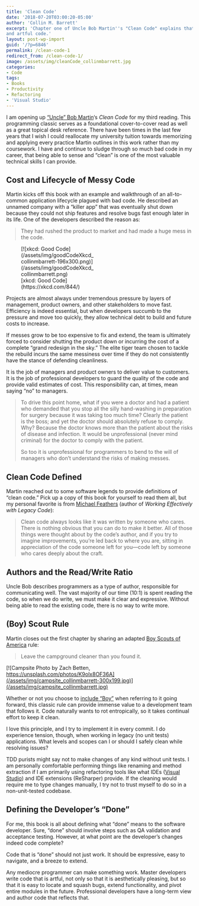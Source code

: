 ```yaml
---
title: 'Clean Code'
date: '2018-07-20T03:00:20-05:00'
author: 'Collin M. Barrett'
excerpt: 'Chapter one of Uncle Bob Martin''s "Clean Code" explains that professional developers write clean, expressive,
and artful code.'
layout: post-wp-import
guid: '/?p=6846'
permalink: /clean-code-1
redirect_from: /clean-code-1/
image: /assets/img/cleanCode_collinmbarrett.jpg
categories:
- Code
tags:
- Books
- Productivity
- Refactoring
- 'Visual Studio'
---
```


I am opening up [“Uncle” Bob Martin](https://twitter.com/unclebobmartin)‘s *Clean Code* for my third reading. This
programming classic serves as a foundational cover-to-cover read as well as a great topical desk reference. There have
been times in the last few years that I wish I could reallocate my university tuition towards memorizing and applying
every practice Martin outlines in this work rather than my coursework. I have and continue to sludge through so much bad
code in my career, that being able to sense and “clean” is one of the most valuable technical skills I can provide.

## Cost and Lifecycle of Messy Code

Martin kicks off this book with an example and walkthrough of an all-to-common application lifecycle plagued with bad
code. He described an unnamed company with a “killer app” that was eventually shut down because they could not ship
features and resolve bugs fast enough later in its life. One of the developers described the reason as:

> They had rushed the product to market and had made a huge mess in the code.

<figure aria-describedby="caption-attachment-7062" class="wp-caption alignleft" id="attachment_7062"
    style="width: 196px">[![xkcd: Good
    Code](/assets/img/goodCodeXkcd_collinmbarrett-196x300.png)](/assets/img/goodCodeXkcd_collinmbarrett.png)<figcaption
        class="wp-caption-text" id="caption-attachment-7062">[xkcd: Good Code](https://xkcd.com/844/)</figcaption>
</figure>

Projects are almost always under tremendous pressure by layers of management, product owners, and other stakeholders to
move fast. Efficiency is indeed essential, but when developers succumb to the pressure and move too quickly, they allow
technical debt to build and future costs to increase.

If messes grow to be too expensive to fix and extend, the team is ultimately forced to consider shutting the product
down or incurring the cost of a complete “grand redesign in the sky.” The elite tiger team chosen to tackle the rebuild
incurs the same messiness over time if they do not consistently have the stance of defending cleanliness.

It is the job of managers and product owners to deliver value to customers. It is the job of professional developers to
guard the quality of the code and provide valid estimates of cost. This responsibility can, at times, mean saying “no”
to managers.

> To drive this point home, what if you were a doctor and had a patient who demanded that you stop all the silly
hand-washing in preparation for surgery because it was taking too much time? Clearly the patient is the boss; and yet
the doctor should absolutely refuse to comply. Why? Because the doctor knows more than the patient about the risks of
disease and infection. It would be unprofessional (never mind criminal) for the doctor to comply with the patient.
>
> So too it is unprofessional for programmers to bend to the will of managers who don’t understand the risks of making
messes.

## Clean Code Defined

Martin reached out to some software legends to provide definitions of “clean code.” Pick up a copy of this book for
yourself to read them all, but my personal favorite is from [Michael
Feathers](https://michaelfeathers.silvrback.com/bio) (author of *Working Effectively with Legacy Code*):

> Clean code always looks like it was written by someone who cares. There is nothing obvious that you can do to make it
better. All of those things were thought about by the code’s author, and if you try to imagine improvements, you’re led
back to where you are, sitting in appreciation of the code someone left for you—code left by someone who cares deeply
about the craft.

## Authors and the Read/Write Ratio

Uncle Bob describes programmers as a type of author, responsible for communicating well. The vast majority of our time
(10:1) is spent reading the code, so when we do write, we must make it clear and expressive. Without being able to read
the existing code, there is no way to write more.

## (Boy) Scout Rule

Martin closes out the first chapter by sharing an adapted [Boy Scouts of America](https://www.scouting.org/) rule:

> Leave the campground cleaner than you found it.

[![Campsite Photo by Zach Betten,
https://unsplash.com/photos/K9olx8OF36A](/assets/img/campsite_collinmbarrett-300x199.jpg)](/assets/img/campsite_collinmbarrett.jpg)

Whether or not you choose to [include “Boy”](https://dev.to/ben/the-boy-scout-rule-is-now-the-scout-rule-420g) when
referring to it going forward, this classic rule can provide immense value to a development team that follows it. Code
naturally wants to rot entropically, so it takes continual effort to keep it clean.

I love this principle, and I try to implement it in every commit. I do experience tension, though, when working in
legacy (no unit tests) applications. What levels and scopes can I or should I safely clean while resolving issues?

TDD purists might say not to make changes of any kind without unit tests. I am personally comfortable performing things
like renaming and method extraction if I am primarily using refactoring tools like what IDEs ([Visual
Studio](/tag/visual-studio/)) and IDE extensions (ReSharper) provide. If the cleaning would require me to type changes
manually, I try not to trust myself to do so in a non-unit-tested codebase.

## Defining the Developer’s “Done”

For me, this book is all about defining what “done” means to the software developer. Sure, “done” should involve steps
such as QA validation and acceptance testing. However, at what point are the developer’s changes indeed code complete?

Code that is “done” should not just work. It should be expressive, easy to navigate, and a breeze to extend.

Any mediocre programmer can make something work. Master developers write code that is artful, not only so that it is
aesthetically pleasing, but so that it is easy to locate and squash bugs, extend functionality, and pivot entire modules
in the future. Professional developers have a long-term view and author code that reflects that.